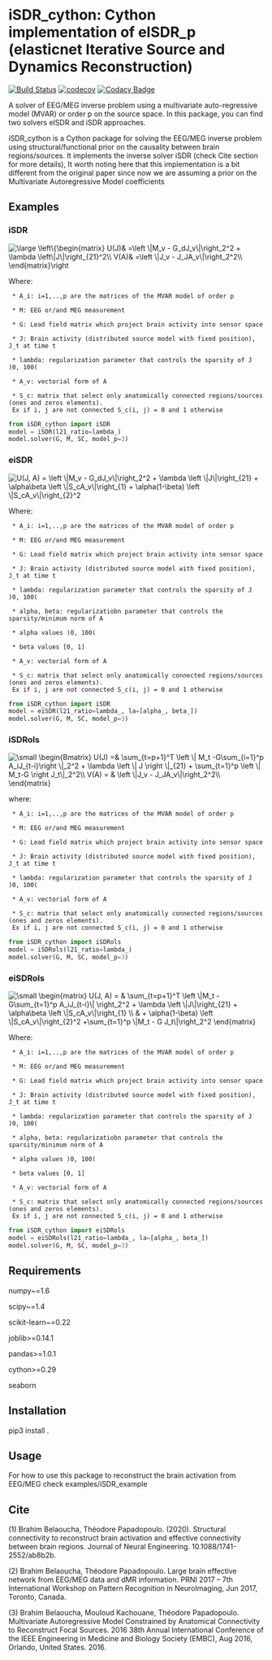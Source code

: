 # iSDR_cython: Cython implementation of eISDR_p (elasticnet Iterative Source and Dynamics Reconstruction)
[![Build Status](https://travis-ci.com/BBELAOUCHA/iSDR_cython.svg?branch=development)](https://travis-ci.com/BBELAOUCHA/iSDR_cython)
[![codecov](https://codecov.io/gh/BBELAOUCHA/iSDR_cython/branch/development/graph/badge.svg)](https://codecov.io/gh/BBELAOUCHA/iSDR_cython)
[![Codacy Badge](https://api.codacy.com/project/badge/Grade/555130d02e134e819bc599b93cfe53c9)](https://www.codacy.com/manual/BBELAOUCHA/iSDR_cython?utm_source=github.com&amp;utm_medium=referral&amp;utm_content=BBELAOUCHA/iSDR_cython&amp;utm_campaign=Badge_Grade)

A solver of EEG/MEG inverse problem using a multivariate auto-regressive model (MVAR) or order p on the source space. In this package, you can find two solvers eISDR and iSDR approaches.


     

iSDR_cython is a Cython package for solving the EEG/MEG inverse problem using structural/functional prior on the causality between brain regions/sources.
It implements the inverse solver iSDR (check Cite section for more details), It worth noting here that this implementation is a bit different from the original 
paper since now we are assuming a prior on the Multivariate Autoregressive Model coefficients

## Examples

### iSDR

<img src="https://latex.codecogs.com/png.latex?%5Clarge%20%5Cleft%5C%7B%5Cbegin%7Bmatrix%7D%20U%28J%29%26%20%3D%5Cleft%20%5C%7CM_v%20-%20G_dJ_v%5C%7C%5Cright_2%5E2%20&plus;%20%5Clambda%20%5Cleft%5C%7CJ%5C%7C%5Cright_%7B21%7D%5E2%5C%5C%20V%28A%29%26%20%3D%5Cleft%20%5C%7CJ_v%20-%20J_JA_v%5C%7C%5Cright_2%5E2%5C%5C%20%5Cend%7Bmatrix%7D%5Cright" title="\large \left\{\begin{matrix} U(J)& =\left \|M_v - G_dJ_v\|\right_2^2 + \lambda \left\|J\|\right_{21}^2\\ V(A)& =\left \|J_v - J_JA_v\|\right_2^2\\ \end{matrix}\right"/>

Where: 

     * A_i: i=1,..,p are the matrices of the MVAR model of order p

     * M: EEG or/and MEG measurement

     * G: Lead field matrix which project brain activity into sensor space

     * J: Brain activity (distributed source model with fixed position), J_t at time t

     * lambda: regularization parameter that controls the sparsity of J )0, 100(
     
     * A_v: vectorial form of A
     
     * S_c: matrix that select only anatomically connected regions/sources (ones and zeros elements).
     Ex if i, j are not connected S_c(i, j) = 0 and 1 otherwise
     
```python
from iSDR_cython import iSDR
model = iSDR(l21_ratio=lambda_)
model.solver(G, M, SC, model_p=3)

```
### eiSDR

<img src="https://latex.codecogs.com/gif.latex?U%28J%2C%20A%29%20%3D%20%5Cleft%20%5C%7CM_v%20-%20G_dJ_v%5C%7C%5Cright_2%5E2%20&plus;%20%5Clambda%20%5Cleft%20%5C%7CJ%5C%7C%5Cright_%7B21%7D%20&plus;%20%5Calpha%5Cbeta%20%5Cleft%20%5C%7CS_cA_v%5C%7C%5Cright_%7B1%7D%20&plus;%20%5Calpha%281-%5Cbeta%29%20%5Cleft%20%5C%7CS_cA_v%5C%7C%5Cright_%7B2%7D" title=" U(J, A) = \left    \|M_v - G_dJ_v\|\right_2^2 + \lambda \left    \|J\|\right_{21}  + \alpha\beta \left    \|S_cA_v\|\right_{1} + \alpha(1-\beta) \left    \|S_cA_v\|\right_{2}^2"/>

Where: 

     * A_i: i=1,..,p are the matrices of the MVAR model of order p

     * M: EEG or/and MEG measurement

     * G: Lead field matrix which project brain activity into sensor space

     * J: Brain activity (distributed source model with fixed position), J_t at time t

     * lambda: regularization parameter that controls the sparsity of J )0, 100(
     
     * alpha, beta: regularizatiobn parameter that controls the sparsity/minimum norm of A
     
     * alpha values )0, 100(
     
     * beta values [0, 1]
     
     * A_v: vectorial form of A
     
     * S_c: matrix that select only anatomically connected regions/sources (ones and zeros elements).
     Ex if i, j are not connected S_c(i, j) = 0 and 1 otherwise
     
```python
from iSDR_cython import iSDR
model = eiSDR(l21_ratio=lambda_, la=[alpha_, beta_])
model.solver(G, M, SC, model_p=3)

```

### iSDRols

<img src="https://latex.codecogs.com/png.latex?%5Csmall%20%5Cbegin%7BBmatrix%7D%20U%28J%29%20%3D%26%20%5Csum_%7Bt%3Dp&plus;1%7D%5ET%20%5Cleft%20%5C%7C%20M_t%20-G%5Csum_%7Bi%3D1%7D%5Ep%20A_iJ_%7Bt-i%7D%5Cright%20%5C%7C_2%5E2%20&plus;%20%5Clambda%20%5Cleft%20%5C%7C%20J%20%5Cright%20%5C%7C_%7B21%7D%20&plus;%20%5Csum_%7Bt%3D1%7D%5Ep%20%5Cleft%20%5C%7C%20M_t-G%20%5Cright%20J_t%5C%7C_2%5E2%5C%5C%20V%28A%29%20%3D%20%26%20%5Cleft%20%5C%7CJ_v%20-%20J_JA_v%5C%7C%5Cright_2%5E2%5C%5C%20%5Cend%7Bmatrix%7D" title="\small \begin{Bmatrix} U(J) =& \sum_{t=p+1}^T \left \| M_t -G\sum_{i=1}^p A_iJ_{t-i}\right \|_2^2 + \lambda \left \| J \right \|_{21} + \sum_{t=1}^p \left \| M_t-G \right J_t\|_2^2\\ V(A) = & \left \|J_v - J_JA_v\|\right_2^2\\ \end{matrix}" />

where:

     * A_i: i=1,..,p are the matrices of the MVAR model of order p

     * M: EEG or/and MEG measurement

     * G: Lead field matrix which project brain activity into sensor space

     * J: Brain activity (distributed source model with fixed position), J_t at time t

     * lambda: regularization parameter that controls the sparsity of J )0, 100(
     
     * A_v: vectorial form of A
     
     * S_c: matrix that select only anatomically connected regions/sources (ones and zeros elements).
     Ex if i, j are not connected S_c(i, j) = 0 and 1 otherwise
     
```python
from iSDR_cython import iSDRols
model = iSDRols(l21_ratio=lambda_)
model.solver(G, M, SC, model_p=3)

```

### eiSDRols

<img src="https://latex.codecogs.com/png.latex?%5Csmall%20%5Cbegin%7Bmatrix%7D%20U%28J%2C%20A%29%20%3D%20%26%20%5Csum_%7Bt%3Dp&plus;1%7D%5ET%20%5Cleft%20%5C%7CM_t%20-%20G%5Csum_%7Bt%3D1%7D%5Ep%20A_iJ_%7Bt-i%7D%5C%7C%20%5Cright_2%5E2%20&plus;%20%5Clambda%20%5Cleft%20%5C%7CJ%5C%7C%5Cright_%7B21%7D%20&plus;%20%5Calpha%5Cbeta%20%5Cleft%20%5C%7CS_cA_v%5C%7C%5Cright_%7B1%7D%20%5C%5C%20%26%20&plus;%20%5Calpha%281-%5Cbeta%29%20%5Cleft%20%5C%7CS_cA_v%5C%7C%5Cright_%7B2%7D%5E2%20&plus;%5Csum_%7Bt%3D1%7D%5Ep%20%5C%7CM_t%20-%20G%20J_t%5C%7C%5Cright_2%5E2%20%5Cend%7Bmatrix%7D" title="\small \begin{matrix} U(J, A) = & \sum_{t=p+1}^T \left \|M_t - G\sum_{t=1}^p A_iJ_{t-i}\| \right_2^2 + \lambda \left \|J\|\right_{21} + \alpha\beta \left \|S_cA_v\|\right_{1} \\ & + \alpha(1-\beta) \left \|S_cA_v\|\right_{2}^2 +\sum_{t=1}^p \|M_t - G J_t\|\right_2^2 \end{matrix}" />

Where: 

     * A_i: i=1,..,p are the matrices of the MVAR model of order p

     * M: EEG or/and MEG measurement

     * G: Lead field matrix which project brain activity into sensor space

     * J: Brain activity (distributed source model with fixed position), J_t at time t

     * lambda: regularization parameter that controls the sparsity of J )0, 100(
     
     * alpha, beta: regularizatiobn parameter that controls the sparsity/minimum norm of A
     
     * alpha values )0, 100(
     
     * beta values [0, 1]
     
     * A_v: vectorial form of A
     
     * S_c: matrix that select only anatomically connected regions/sources (ones and zeros elements).
     Ex if i, j are not connected S_c(i, j) = 0 and 1 otherwise
     
```python
from iSDR_cython import eiSDRols
model = eiSDRols(l21_ratio=lambda_, la=[alpha_, beta_])
model.solver(G, M, SC, model_p=3)

```

## Requirements
numpy~=1.6

scipy~=1.4 

scikit-learn~=0.22

joblib>=0.14.1

pandas>=1.0.1

cython>=0.29

seaborn

## Installation

pip3 install .

## Usage

For how to use this package to reconstruct the brain activation from EEG/MEG
check examples/iSDR_example

## Cite

(1) Brahim Belaoucha, Théodore Papadopoulo. (2020). Structural connectivity to reconstruct brain activation and effective connectivity between brain regions. Journal of Neural Engineering. 10.1088/1741-2552/ab8b2b. 

(2) Brahim Belaoucha, Théodore Papadopoulo. Large brain effective network from EEG/MEG data and dMR information. PRNI 2017 – 7th International Workshop on Pattern Recognition in NeuroImaging, Jun 2017, Toronto, Canada.

(3) Brahim Belaoucha, Mouloud Kachouane, Théodore Papadopoulo. Multivariate Autoregressive Model Constrained by Anatomical Connectivity to Reconstruct Focal Sources. 2016 38th Annual International Conference of the IEEE Engineering in Medicine and Biology Society (EMBC), Aug 2016, Orlando, United States. 2016.
